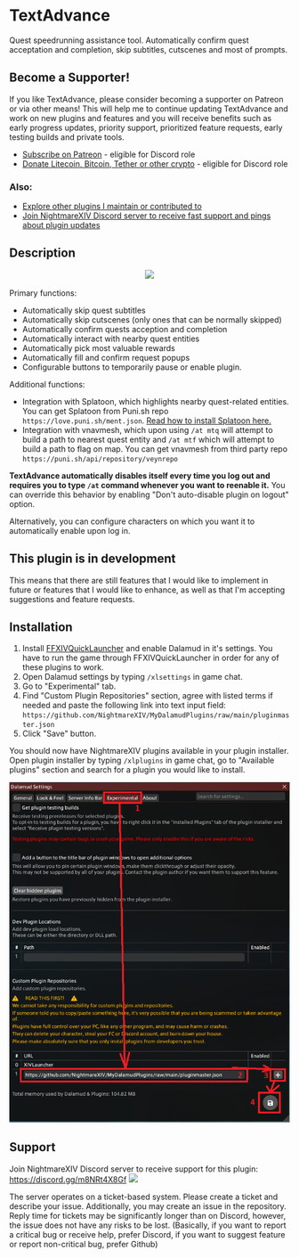 ﻿# TextAdvance
Quest speedrunning assistance tool. Automatically confirm quest acceptation and completion, skip subtitles, cutscenes and most of prompts. 
## Become a Supporter!
If you like TextAdvance, please consider becoming a supporter on Patreon or via other means! This will help me to continue updating TextAdvance and work on new plugins and features and you will receive benefits such as early progress updates, priority support, prioritized feature requests, early testing builds and private tools. 
- [Subscribe on Patreon](https://subscribe.nightmarexiv.com/) - eligible for Discord role
- [Donate Litecoin, Bitcoin, Tether or other crypto](https://crypto.nightmarexiv.com/) - eligible for Discord role

### Also:
- [Explore other plugins I maintain or contributed to](https://explore.nightmarexiv.com/)
- [Join NightmareXIV Discord server to receive fast support and pings about plugin updates](https://discord.gg/m8NRt4X8Gf)
## Description

<p align="center"><img src="https://raw.githubusercontent.com/NightmareXIV/TextAdvance/master/meta/image.png"></p>

Primary functions:
- Automatically skip quest subtitles
- Automatically skip cutscenes (only ones that can be normally skipped)
- Automatically confirm quests acception and completion
- Automatically interact with nearby quest entities
- Automatically pick most valuable rewards
- Automatically fill and confirm request popups
- Configurable buttons to temporarily pause or enable plugin.

Additional functions:
- Integration with Splatoon, which highlights nearby quest-related entities. You can get Splatoon from Puni.sh repo `https://love.puni.sh/ment.json`. [Read how to install Splatoon here.](https://github.com/PunishXIV/Splatoon?tab=readme-ov-file#installation)
- Integration with vnavmesh, which upon using `/at mtq` will attempt to build a path to nearest quest entity and `/at mtf` which will attempt to build a path to flag on map. You can get vnavmesh from third party repo `https://puni.sh/api/repository/veynrepo`

**TextAdvance automatically disables itself every time you log out and requires you to type `/at` command whenever you want to reenable it.** You can override this behavior by enabling "Don't auto-disable plugin on logout" option.

Alternatively, you can configure characters on which you want it to automatically enable upon log in.
## This plugin is in development
This means that there are still features that I would like to implement in future or features that I would like to enhance, as well as that I'm accepting suggestions and feature requests.
## Installation
1. Install [FFXIVQuickLauncher](https://github.com/goatcorp/FFXIVQuickLauncher?tab=readme-ov-file#xivlauncher-----) and enable Dalamud in it's settings. You have to run the game through FFXIVQuickLauncher in order for any of these plugins to work.
2. Open Dalamud settings by typing `/xlsettings` in game chat.
3. Go to "Experimental" tab.
4. Find "Custom Plugin Repositories" section, agree with listed terms if needed and paste the following link into text input field: `https://github.com/NightmareXIV/MyDalamudPlugins/raw/main/pluginmaster.json`
5. Click "Save" button.

You should now have NightmareXIV plugins available in your plugin installer. <br>
Open plugin installer by typing `/xlplugins` in game chat, go to "Available plugins" section and search for a plugin you would like to install.

![image](https://github.com/NightmareXIV/MyDalamudPlugins/blob/main/meta/install/installer.png?raw=true)

## Support
Join NightmareXIV Discord server to receive support for this plugin: https://discord.gg/m8NRt4X8Gf
[![](https://dcbadge.vercel.app/api/server/m8NRt4X8Gf)](https://discord.gg/m8NRt4X8Gf)

The server operates on a ticket-based system. Please create a ticket and describe your issue.
Additionally, you may create an issue in the repository. Reply time for tickets may be significantly longer than on Discord, however, the issue does not have any risks to be lost.
(Basically, if you want to report a critical bug or receive help, prefer Discord, if you want to suggest feature or report non-critical bug, prefer Github)
